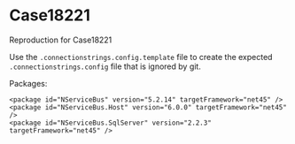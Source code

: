 # Case18221
Reproduction for Case18221

Use the `.connectionstrings.config.template` file to create the expected `.connectionstrings.config` file that is ignored by git.

Packages:

```
<package id="NServiceBus" version="5.2.14" targetFramework="net45" />
<package id="NServiceBus.Host" version="6.0.0" targetFramework="net45" />
<package id="NServiceBus.SqlServer" version="2.2.3" targetFramework="net45" />
```
